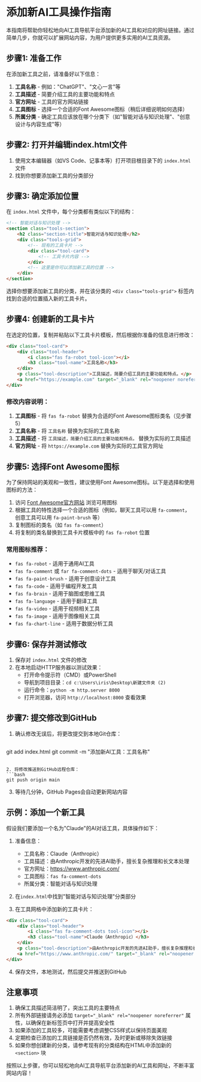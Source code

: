 # 添加新AI工具操作指南

本指南将帮助你轻松地向AI工具导航平台添加新的AI工具和对应的网址链接。通过简单几步，你就可以扩展网站内容，为用户提供更多实用的AI工具资源。

## 步骤1: 准备工作

在添加新工具之前，请准备好以下信息：

1. **工具名称** - 例如："ChatGPT"、"文心一言"等
2. **工具描述** - 简要介绍工具的主要功能和特点
3. **官方网址** - 工具的官方网站链接
4. **工具图标** - 选择一个合适的Font Awesome图标（稍后详细说明如何选择）
5. **所属分类** - 确定工具应该放在哪个分类下（如"智能对话与知识处理"、"创意设计与内容生成"等）

## 步骤2: 打开并编辑index.html文件

1. 使用文本编辑器（如VS Code、记事本等）打开项目根目录下的 `index.html` 文件
2. 找到你想要添加新工具的分类部分

## 步骤3: 确定添加位置

在 `index.html` 文件中，每个分类都有类似以下的结构：

```html
<!-- 智能对话与知识处理 -->
<section class="tools-section">
    <h2 class="section-title">智能对话与知识处理</h2>
    <div class="tools-grid">
        <!-- 现有的工具卡片 -->
        <div class="tool-card">
            <!-- 工具卡片内容 -->
        </div>
        <!-- 这里是你可以添加新工具的位置 -->
    </div>
</section>
```

选择你想要添加新工具的分类，并在该分类的 `<div class="tools-grid">` 标签内找到合适的位置插入新的工具卡片。

## 步骤4: 创建新的工具卡片

在选定的位置，复制并粘贴以下工具卡片模板，然后根据你准备的信息进行修改：

```html
<div class="tool-card">
    <div class="tool-header">
        <i class="fas fa-robot tool-icon"></i>
        <h3 class="tool-name">工具名称</h3>
    </div>
    <p class="tool-description">工具描述，简要介绍工具的主要功能和特点。</p>
    <a href="https://example.com" target="_blank" rel="noopener noreferrer" class="tool-link">访问官网</a>
</div>
```

### 修改内容说明：

1. **工具图标** - 将 `fas fa-robot` 替换为合适的Font Awesome图标类名（见步骤5）
2. **工具名称** - 将 `工具名称` 替换为实际的工具名称
3. **工具描述** - 将 `工具描述，简要介绍工具的主要功能和特点。` 替换为实际的工具描述
4. **官方网址** - 将 `https://example.com` 替换为实际的工具官方网址

## 步骤5: 选择Font Awesome图标

为了保持网站的美观和一致性，建议使用Font Awesome图标。以下是选择和使用图标的方法：

1. 访问 [Font Awesome官方网站](https://fontawesome.com/icons) 浏览可用图标
2. 根据工具的特性选择一个合适的图标（例如，聊天工具可以用 `fa-comment`，创意工具可以用 `fa-paint-brush` 等）
3. 复制图标的类名（如 `fas fa-comment`）
4. 将复制的类名替换到工具卡片模板中的 `fas fa-robot` 位置

### 常用图标推荐：

- `fas fa-robot` - 适用于通用AI工具
- `fas fa-comment` 或 `far fa-comment-dots` - 适用于聊天/对话工具
- `fas fa-paint-brush` - 适用于创意设计工具
- `fas fa-code` - 适用于编程开发工具
- `fas fa-brain` - 适用于脑图或思维工具
- `fas fa-language` - 适用于翻译工具
- `fas fa-video` - 适用于视频相关工具
- `fas fa-image` - 适用于图像相关工具
- `fas fa-chart-line` - 适用于数据分析工具

## 步骤6: 保存并测试修改

1. 保存对 `index.html` 文件的修改
2. 在本地启动HTTP服务器以测试效果：
   - 打开命令提示符（CMD）或PowerShell
   - 导航到项目目录：`cd c:\Users\iris\Desktop\新建文件夹 (2)`
   - 运行命令：`python -m http.server 8000`
   - 打开浏览器，访问 `http://localhost:8000` 查看效果

## 步骤7: 提交修改到GitHub

1. 确认修改无误后，将更改提交到本地Git仓库：
   ```bash
git add index.html
git commit -m "添加新AI工具：工具名称"
   ```

2. 将修改推送到GitHub远程仓库：
   ```bash
git push origin main
   ```

3. 等待几分钟，GitHub Pages会自动更新网站内容

## 示例：添加一个新工具

假设我们要添加一个名为"Claude"的AI对话工具，具体操作如下：

1. 准备信息：
   - 工具名称：Claude（Anthropic）
   - 工具描述：由Anthropic开发的先进AI助手，擅长复杂推理和长文本处理
   - 官方网址：https://www.anthropic.com/
   - 工具图标：`fas fa-comment-dots`
   - 所属分类：智能对话与知识处理

2. 在`index.html`中找到"智能对话与知识处理"分类部分

3. 在工具网格中添加新的工具卡片：

```html
<div class="tool-card">
    <div class="tool-header">
        <i class="fas fa-comment-dots tool-icon"></i>
        <h3 class="tool-name">Claude（Anthropic）</h3>
    </div>
    <p class="tool-description">由Anthropic开发的先进AI助手，擅长复杂推理和长文本处理。</p>
    <a href="https://www.anthropic.com/" target="_blank" rel="noopener noreferrer" class="tool-link">访问官网</a>
</div>
```

4. 保存文件，本地测试，然后提交并推送到GitHub

## 注意事项

1. 确保工具描述简洁明了，突出工具的主要特点
2. 所有外部链接请务必添加 `target="_blank" rel="noopener noreferrer"` 属性，以确保在新标签页中打开并提高安全性
3. 如果添加的工具较多，可能需要考虑调整CSS样式以保持页面美观
4. 定期检查已添加的工具链接是否仍然有效，及时更新或移除失效链接
5. 如果你想创建新的分类，请参考现有的分类结构在HTML中添加新的 `<section>` 块

按照以上步骤，你可以轻松地向AI工具导航平台添加新的AI工具和网址，不断丰富网站内容！